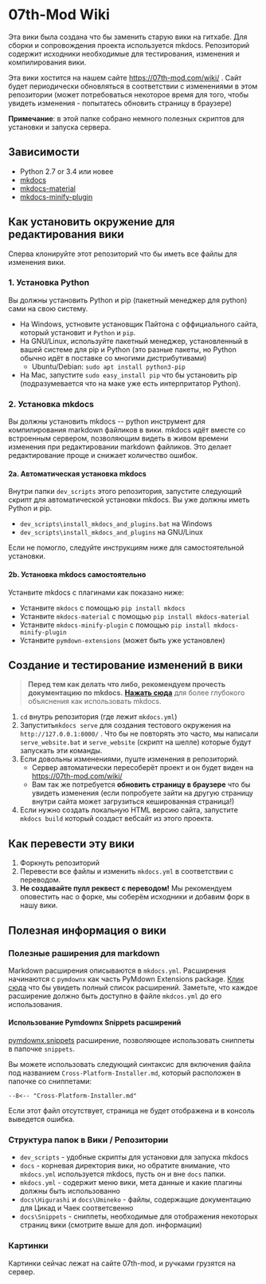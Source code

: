 # 07th-Mod Wiki

Эта вики была создана что бы заменить старую вики на гитхабе. Для сборки и сопровождения проекта используется mkdocs.
Репозиторий содержит исходники необходимые для тестирования, изменения и компилирования вики.

Эта вики хостится на нашем сайте https://07th-mod.com/wiki/ . Сайт будет периодически обновляться
в соответствии с изменениями в этом репозитории (может потребоваться некоторое время для того, чтобы увидеть изменения - попытатесь обновить страницу в браузере)

**Примечание**: в этой папке собрано немного полезных скриптов для установки и запуска сервера. 

## Зависимости
* Python 2.7 or 3.4 или новее
* [mkdocs](https://www.mkdocs.org/)
* [mkdocs-material](https://github.com/squidfunk/mkdocs-material)
* [mkdocs-minify-plugin](https://github.com/byrnereese/mkdocs-minify-plugin)

## Как установить окружение для редактирования вики

Сперва клонируйте этот репозиторий что бы иметь все файлы для изменения вики. 

### 1. Установка Python

Вы должны установить Python и pip (пакетный менеджер для python) сами на свою систему.

* На Windows, устновите установщик Пайтона с оффициального сайта, который установит и `Python` и `pip`. 
* На GNU/Linux, используйте пакетный менеджер, установленный в вашей системе для pip и Python (это разные пакеты, но Python обычно идёт в поставке со многими дистрибутивами)
  * Ubuntu/Debian: `sudo apt install python3-pip`
* На Mac, запустите `sudo easy_install pip` что бы установить pip (подразумевается что на маке уже есть интерпритатор Python).

### 2. Установка mkdocs

Вы должны установить mkdocs -- python инструмент для компилирования markdown файликов в вики. mkdocs идёт вместе со встроенным сервером, позволяющим видеть в живом времени изменения при редактировании markdown файликов. Это делает редактирование проще и снижает количество ошибок.

#### 2a. Автоматическая установка mkdocs


Внутри папки `dev_scripts` этого репозитория, запустите следующий скрипт для автоматической установки mkdocs. Вы уже должны иметь Python и pip.

* `dev_scripts\install_mkdocs_and_plugins.bat` на Windows
* `dev_scripts\install_mkdocs_and_plugins` на GNU/Linux

Если не помогло, следуйте инструкциям ниже для самостоятельной установки.

#### 2b. Установка mkdocs самостоятельно

Устанвите mkdocs c плагинами как показано ниже:

* Устанвите `mkdocs` с помощью `pip install mkdocs`
* Устанвите `mkdocs-material` с помощью `pip install mkdocs-material`
* Устанвите `mkdocs-minify-plugin` с помощью `pip install mkdocs-minify-plugin`
* Устанвите `pymdown-extensions` (может быть уже установлен)

## Создание и тестирование изменений в вики

> **Перед тем как делать что либо, рекомендуем прочесть документацию по mkdocs.**
> [**Нажать сюда**](https://www.mkdocs.org/) для более глубокого объяснения как использовать mkdocs.

1. ``cd`` внутрь репозитория (где лежит `mkdocs.yml`)
2. Запустить``mkdocs serve`` для создания тестового окружения на ``http://127.0.0.1:8000/`` . Что бы не повторять это часто, мы написали `serve_website.bat` и `serve_website` (скрипт на шелле) которые будут запускать эти команды.
3. Если довольны изменениями, пуште изменения в репозиторий.
    - Сервер автоматически пересоберёт проект и он будет виден на https://07th-mod.com/wiki/
    - Вам так же потребуется **обновить страницу в браузере** что бы увидеть изменения (если попробуете зайти на другую страницу внутри сайта может загрузиться кешированная страница!)
4. Если нужно создать локальную HTML версию сайта, запустите ``mkdocs build`` который создаст вебсайт из этого проекта.

## Как перевести эту вики

1. Форкнуть репозиторий
2. Перевести все файлы и изменить ``mkdocs.yml`` в соответствии с переводом.
3. **Не создавайте пулл реквест с переводом!** Мы рекомендуем оповестить нас о форке, мы соберём исходники и добавим форк в нашу вики. 

## Полезная информация о вики

### Полезные раширения для markdown

Markdown расширения описываются в `mkdocs.yml`.
Расширения начинаются с `pymdownx` как часть PyMdown Extensions
package. [Клик сюда](https://facelessuser.github.io/pymdown-extensions/extensions/arithmatex/)
что бы увидеть полный список расширений. Заметьте, что каждое расширение
должно быть доступно в файле `mkdcos.yml` до его использования.

#### Использование Pymdownx Snippets расширений

[pymdownx.snippets](https://facelessuser.github.io/pymdown-extensions/extensions/snippets/) расширение, позволяющее использовать сниппеты в папочке `snippets`.

Вы можете использовать следующий синтаксис для включения файла под названием `Cross-Platform-Installer.md`, который расположен в папочке со сниппетами:

`--8<-- "Cross-Platform-Installer.md"`

Если этот файл отсутствует, страница не будет отображена и в консоль выведется ошибка.

### Структура папок в Вики / Репозитории 

* `dev_scripts` - удобные скрипты для установки для запуска mkdocs
* `docs` - корневая директория вики, но обратите внимание, что `mkdocs.yml` используется mkdocs, пусть он и вне `docs` папки.
* `mkdocs.yml` - содержит меню вики, мета данные и какие плагины должны быть использованно
* `docs\Higurashi` и `docs\Umineko` - файлы, содержащие документацию для Цикад и Чаек соответсвенно
* `docs\Snippets` - сниппеты, необходимые для отображения некоторых страниц вики (смотрите выше для доп. информации)

### Картинки

Картинки сейчас лежат на сайте 07th-mod, и ручками грузятся на сервер.
